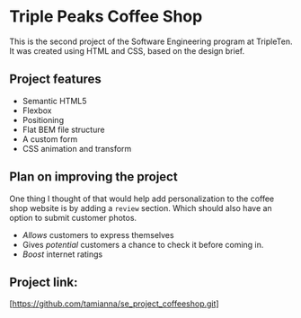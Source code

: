 # Triple Peaks Coffee Shop

This is the second project of the Software Engineering program at TripleTen. It was created using HTML and CSS, based on the design brief.

## Project features

- Semantic HTML5
- Flexbox
- Positioning
- Flat BEM file structure
- A custom form
- CSS animation and transform

## Plan on improving the project

One thing I thought of that would help add personalization to the coffee shop website is by
adding a `review` section. Which should also have an option to submit customer photos.

- _Allows_ customers to express themselves
- Gives _potential_ customers a chance to check it before coming in.
- _Boost_ internet ratings

## Project link:
  [https://github.com/tamianna/se_project_coffeeshop.git]
